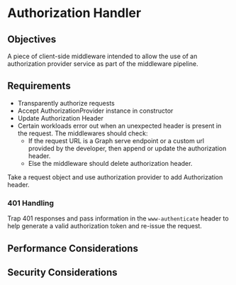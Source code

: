 # Authorization Handler

## Objectives

A piece of client-side middleware intended to allow the use of an authorization provider service as part of the middleware pipeline.


## Requirements

- Transparently authorize requests
- Accept AuthorizationProvider instance in constructor
- Update Authorization Header
- Certain workloads error out when an unexpected header is present in the request. The middlewares should check:
  - If the request URL is a Graph serve endpoint or a custom url provided by the developer, then append or update the authorization header.
  - Else the middleware should delete authorization header.
 

Take a request object and use authorization provider to add Authorization header.  

### 401 Handling

Trap 401 responses and pass information in the `www-authenticate` header to help generate a valid authorization token and re-issue the request.  

## Performance Considerations

## Security Considerations

